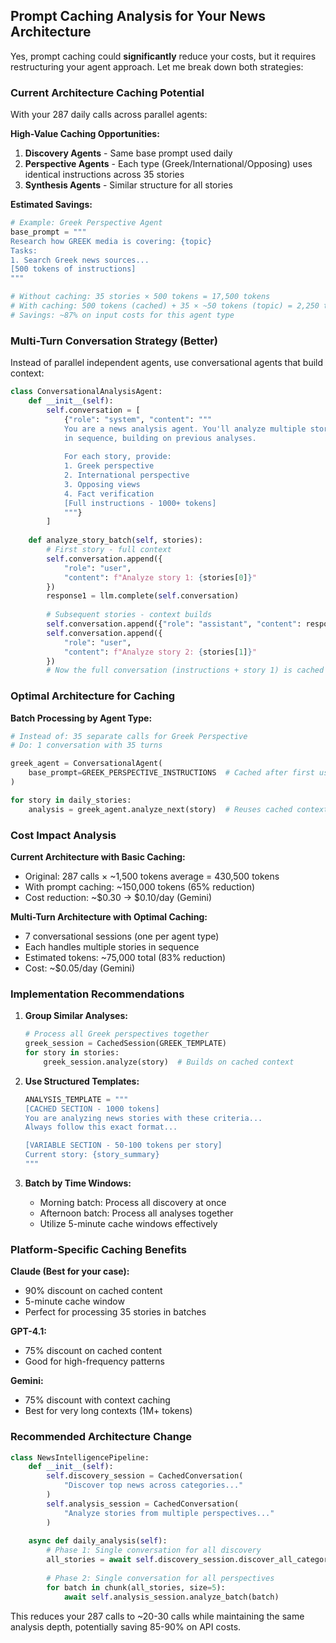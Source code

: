 ## Prompt Caching Analysis for Your News Architecture

Yes, prompt caching could **significantly** reduce your costs, but it requires restructuring your agent approach. Let me break down both strategies:

### Current Architecture Caching Potential

With your 287 daily calls across parallel agents:

**High-Value Caching Opportunities:**
1. **Discovery Agents** - Same base prompt used daily
2. **Perspective Agents** - Each type (Greek/International/Opposing) uses identical instructions across 35 stories
3. **Synthesis Agents** - Similar structure for all stories

**Estimated Savings:**
```python
# Example: Greek Perspective Agent
base_prompt = """
Research how GREEK media is covering: {topic}
Tasks:
1. Search Greek news sources...
[500 tokens of instructions]
"""

# Without caching: 35 stories × 500 tokens = 17,500 tokens
# With caching: 500 tokens (cached) + 35 × ~50 tokens (topic) = 2,250 tokens
# Savings: ~87% on input costs for this agent type
```

### Multi-Turn Conversation Strategy (Better)

Instead of parallel independent agents, use conversational agents that build context:

```python
class ConversationalAnalysisAgent:
    def __init__(self):
        self.conversation = [
            {"role": "system", "content": """
            You are a news analysis agent. You'll analyze multiple stories 
            in sequence, building on previous analyses.
            
            For each story, provide:
            1. Greek perspective
            2. International perspective  
            3. Opposing views
            4. Fact verification
            [Full instructions - 1000+ tokens]
            """}
        ]
    
    def analyze_story_batch(self, stories):
        # First story - full context
        self.conversation.append({
            "role": "user", 
            "content": f"Analyze story 1: {stories[0]}"
        })
        response1 = llm.complete(self.conversation)
        
        # Subsequent stories - context builds
        self.conversation.append({"role": "assistant", "content": response1})
        self.conversation.append({
            "role": "user",
            "content": f"Analyze story 2: {stories[1]}"
        })
        # Now the full conversation (instructions + story 1) is cached
```

### Optimal Architecture for Caching

**Batch Processing by Agent Type:**
```python
# Instead of: 35 separate calls for Greek Perspective
# Do: 1 conversation with 35 turns

greek_agent = ConversationalAgent(
    base_prompt=GREEK_PERSPECTIVE_INSTRUCTIONS  # Cached after first use
)

for story in daily_stories:
    analysis = greek_agent.analyze_next(story)  # Reuses cached context
```

### Cost Impact Analysis

**Current Architecture with Basic Caching:**
- Original: 287 calls × ~1,500 tokens average = 430,500 tokens
- With prompt caching: ~150,000 tokens (65% reduction)
- Cost reduction: ~$0.30 → $0.10/day (Gemini)

**Multi-Turn Architecture with Optimal Caching:**
- 7 conversational sessions (one per agent type)
- Each handles multiple stories in sequence
- Estimated tokens: ~75,000 total (83% reduction)
- Cost: ~$0.05/day (Gemini)

### Implementation Recommendations

1. **Group Similar Analyses:**
   ```python
   # Process all Greek perspectives together
   greek_session = CachedSession(GREEK_TEMPLATE)
   for story in stories:
       greek_session.analyze(story)  # Builds on cached context
   ```

2. **Use Structured Templates:**
   ```python
   ANALYSIS_TEMPLATE = """
   [CACHED SECTION - 1000 tokens]
   You are analyzing news stories with these criteria...
   Always follow this exact format...
   
   [VARIABLE SECTION - 50-100 tokens per story]
   Current story: {story_summary}
   """
   ```

3. **Batch by Time Windows:**
   - Morning batch: Process all discovery at once
   - Afternoon batch: Process all analyses together
   - Utilize 5-minute cache windows effectively

### Platform-Specific Caching Benefits

**Claude (Best for your case):**
- 90% discount on cached content
- 5-minute cache window
- Perfect for processing 35 stories in batches

**GPT-4.1:**
- 75% discount on cached content
- Good for high-frequency patterns

**Gemini:**
- 75% discount with context caching
- Best for very long contexts (1M+ tokens)

### Recommended Architecture Change

```python
class NewsIntelligencePipeline:
    def __init__(self):
        self.discovery_session = CachedConversation(
            "Discover top news across categories..."
        )
        self.analysis_session = CachedConversation(
            "Analyze stories from multiple perspectives..."
        )
    
    async def daily_analysis(self):
        # Phase 1: Single conversation for all discovery
        all_stories = await self.discovery_session.discover_all_categories()
        
        # Phase 2: Single conversation for all perspectives
        for batch in chunk(all_stories, size=5):
            await self.analysis_session.analyze_batch(batch)
```

This reduces your 287 calls to ~20-30 calls while maintaining the same analysis depth, potentially saving 85-90% on API costs.